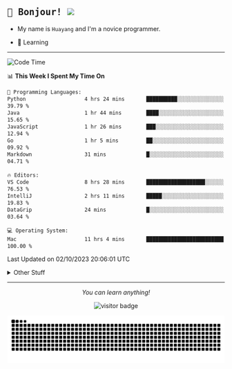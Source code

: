 <h2>
    <samp>🎉 Bonjour!  <img src="https://media.giphy.com/media/mGcNjsfWAjY5AEZNw6/giphy.gif" width="50"></samp>
</h2>

* My name is `Huayang` and I'm a novice programmer.


* 🧐 Learning

<hr>

<!--START_SECTION:waka-->
![Code Time](http://img.shields.io/badge/Code%20Time-1%2C503%20hrs%201%20min-blue)

📊 **This Week I Spent My Time On** 

```text
💬 Programming Languages: 
Python                   4 hrs 24 mins       ██████████░░░░░░░░░░░░░░░   39.79 % 
Java                     1 hr 44 mins        ████░░░░░░░░░░░░░░░░░░░░░   15.65 % 
JavaScript               1 hr 26 mins        ███░░░░░░░░░░░░░░░░░░░░░░   12.94 % 
Go                       1 hr 5 mins         ██░░░░░░░░░░░░░░░░░░░░░░░   09.92 % 
Markdown                 31 mins             █░░░░░░░░░░░░░░░░░░░░░░░░   04.71 % 

🔥 Editors: 
VS Code                  8 hrs 28 mins       ███████████████████░░░░░░   76.53 % 
IntelliJ                 2 hrs 11 mins       █████░░░░░░░░░░░░░░░░░░░░   19.83 % 
DataGrip                 24 mins             █░░░░░░░░░░░░░░░░░░░░░░░░   03.64 % 

💻 Operating System: 
Mac                      11 hrs 4 mins       █████████████████████████   100.00 % 
```


 Last Updated on 02/10/2023 20:06:01 UTC
<!--END_SECTION:waka-->

<details>
    <summary>Other Stuff</summary>

* 🛠️ Skills
    
<p align="center">
  <a href="https://skillicons.dev">
    <img src="https://skillicons.dev/icons?i=c,python,cpp,go,react,js,ts,rust,java,haskell,ruby,kotlin,scala,kubernetes,docker,grafana,jenkins,nginx,nestjs,nextjs,rabbitmq,postgres,kafka,redis,graphql,mysql,linux,md,git,vim,vscode,visualstudio,stackoverflow" />
  </a>
</p>

<p align="center">
    <img src="https://api.githubtrends.io/user/svg/XmchxUp/langs?time_range=one_year&theme=classic" />
    <img src="https://api.githubtrends.io/user/svg/XmchxUp/repos?time_range=one_year&include_private=True&group=private&theme=classic" />
</p>

* 🏆 Some GitHub statistical reports:

<p align="center">
    <img src="/github-metrics.svg" alt="github metrics" style='visibility:visible' />    
</p>

<p align="center">  
    <img height="180em" src="https://github-readme-stats.vercel.app/api?username=xmchxup&hide_border=true&show_icons=true&include_all_commits=true&bg_color=0,EC6C6C,FFD479,FFFC79,73FA79&theme=graywhite&locale=en" />
    <img height="180em" src="https://github-readme-stats.vercel.app/api/top-langs/?username=xmchxup&hide=css,scss,html&langs_count=8&hide_border=true&layout=compact&bg_color=0,73FA79,73FDFF,D783FF&theme=graywhite&locale=en" />
</p>


<img width="100%" src="https://github-profile-trophy.vercel.app/?username=xmchxup&column=7" />

</details>


<hr>


<p align="center">
    <i>You can learn anything!</i>
    <p align="center">
        <img src="https://visitor-badge.laobi.icu/badge?page_id=xmchxup" alt="visitor badge"/>       
    </p>
</p>

<picture>
  <source media="(prefers-color-scheme: dark)" srcset="https://raw.githubusercontent.com/XmchxUp/XmchxUp/output/github-snake-dark.svg" />
  <source media="(prefers-color-scheme: light)" srcset="https://raw.githubusercontent.com/XmchxUp/XmchxUp/output/github-snake.svg" />
  <img alt="github-snake" src="https://raw.githubusercontent.com/XmchxUp/XmchxUp/output/github-snake.svg" />
</picture>


